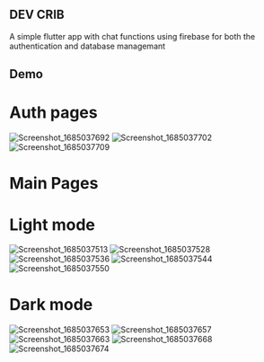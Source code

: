 ## DEV CRIB

A simple flutter  app with chat functions 
using firebase for both the authentication and database managemant

## Demo

# Auth pages
![Screenshot_1685037692](https://github.com/Tosin2289/Dev-Crib/assets/66890167/449ee33d-46e1-4daa-8c99-f68dfeeb9fc0)
![Screenshot_1685037702](https://github.com/Tosin2289/Dev-Crib/assets/66890167/cb16b57c-ba93-41bd-b47d-ea2d4e6cf42b)
![Screenshot_1685037709](https://github.com/Tosin2289/Dev-Crib/assets/66890167/718fe172-bca5-4998-b2b4-3602e4a8e7b5)


# Main Pages

# Light mode

![Screenshot_1685037513](https://github.com/Tosin2289/Dev-Crib/assets/66890167/5604e3d4-386b-42e8-b09f-8add0ad6cc8c)
![Screenshot_1685037528](https://github.com/Tosin2289/Dev-Crib/assets/66890167/ff6c223d-c598-4a0e-836e-b8e77d925c1d)
![Screenshot_1685037536](https://github.com/Tosin2289/Dev-Crib/assets/66890167/ff7124b9-8d7d-42ee-8f55-24222418915b)
![Screenshot_1685037544](https://github.com/Tosin2289/Dev-Crib/assets/66890167/3b114b76-c355-4b9d-8236-c5b48e1f59e5)
![Screenshot_1685037550](https://github.com/Tosin2289/Dev-Crib/assets/66890167/aaf32b81-0d46-4e34-a018-4885ef8fa4cc)

# Dark mode

![Screenshot_1685037653](https://github.com/Tosin2289/Dev-Crib/assets/66890167/d391a1a7-5a31-4d77-a625-3f241b60059b)
![Screenshot_1685037657](https://github.com/Tosin2289/Dev-Crib/assets/66890167/11bc3443-1585-43a6-953c-86b4b592cb15)
![Screenshot_1685037663](https://github.com/Tosin2289/Dev-Crib/assets/66890167/59decc3e-2499-4c39-8f4b-7d992086ae5b)
![Screenshot_1685037668](https://github.com/Tosin2289/Dev-Crib/assets/66890167/0c58655e-e4b1-468a-857c-1bdb239b33d7)
![Screenshot_1685037674](https://github.com/Tosin2289/Dev-Crib/assets/66890167/96e508e9-be59-43aa-9675-f1226092131c)

